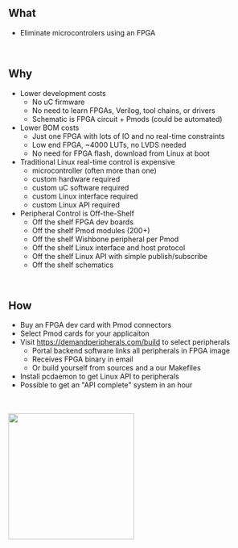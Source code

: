## What
- Eliminate microcontrolers using an FPGA

<br>

## Why
- Lower development costs
    -  No uC firmware
    -  No need to learn FPGAs, Verilog, tool chains, or drivers
    -  Schematic is FPGA circuit + Pmods (could be automated)
- Lower BOM costs
    -  Just one FPGA with lots of IO and no real-time constraints
    -  Low end FPGA, ~4000 LUTs, no LVDS needed
    -  No need for FPGA flash, download from Linux at boot
- Traditional Linux real-time control is expensive
    - microcontroller (often more than one)
    - custom hardware required
    - custom uC software required
    - custom Linux interface required
    - custom Linux API required
- Peripheral Control is Off-the-Shelf
    - Off the shelf FPGA dev boards
    - Off the shelf Pmod modules (200+)
    - Off the shelf Wishbone peripheral per Pmod
    - Off the shelf Linux interface and host protocol
    - Off the shelf Linux API with simple publish/subscribe
    - Off the shelf schematics

<br>

## How
- Buy an FPGA dev card with Pmod connectors
- Select Pmod cards for your applicaiton
- Visit https://demandperipherals.com/build to select peripherals
    -  Portal backend software links all peripherals in FPGA image
    -  Receives FPGA binary in email
    -  Or build yourself from sources and a our Makefiles
- Install pcdaemon to get Linux API to peripherals
- Possible to get an "API complete" system in an hour

<br>
<br>

<img src=https://raw.githubusercontent.com/PeripheralControl/.github/f227507d81ccfed5844605a8bbcf8907e0a3e2f5/profile/repoes.svg height=250 />
<br>
